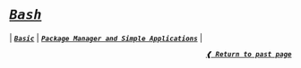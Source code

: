 [**_`basic`_**]: ./basic.md
[**_`package manager and simple applications`_**]: ./pkgmgr-apps.md

# [**_`Bash`_**](#bash)

| [**_`Basic`_**] | [**_`Package Manager and Simple Applications`_**] |

<div align="right">

[**_`❰ Return to past page`_**](../../)

</div>
